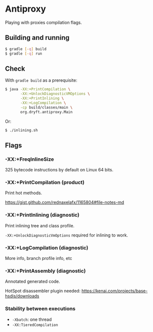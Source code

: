 # Antiproxy

Playing with proxies compilation flags.

## Building and running

```bash
$ gradle [-q] build
$ gradle [-q] run
```

## Check

With `gradle build` as a prerequisite:
```bash
$ java -XX:+PrintCompilation \
       -XX:+UnlockDiagnosticVMOptions \
       -XX:+PrintInlining \
       -XX:+LogCompilation \
       -cp build/classes/main \
       org.dryft.antiproxy.Main
```

Or:
```bash
$ ./inlining.sh
```

## Flags

### -XX:+FreqInlineSize

325 bytecode instructions by default on Linux 64 bits.

### -XX:+PrintCompilation (product)

Print hot methods.

https://gist.github.com/rednaxelafx/1165804#file-notes-md

### -XX:+PrintInlining (diagnostic)

Print inlining tree and class profile.

`-XX:+UnlockDiagnosticVmOptions` required for inlining to work.

### -XX:+LogCompilation (diagnostic)

More info, branch profile info, etc

### -XX:+PrintAssembly (diagnostic)

Annotated generated code.

HotSpot disassembler plugin needed: https://kenai.com/projects/base-hsdis/downloads

### Stability between executions

* `-Xbatch`: one thread
* `-XX:TieredCompilation`
